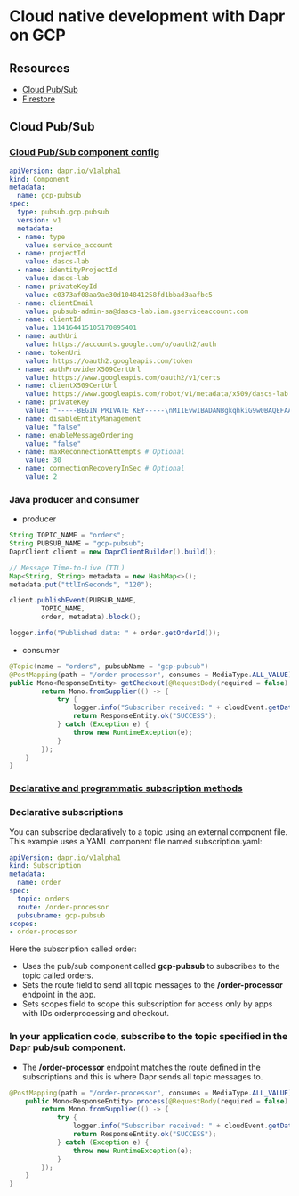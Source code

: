 # Cloud native development with Dapr on GCP

## Resources
- [Cloud Pub/Sub](https://docs.dapr.io/reference/components-reference/supported-pubsub/setup-gcp-pubsub/)
- [Firestore](https://docs.dapr.io/reference/components-reference/supported-state-stores/setup-firestore/)


## Cloud Pub/Sub

### [Cloud Pub/Sub component config](https://docs.dapr.io/reference/components-reference/supported-pubsub/setup-gcp-pubsub/)

```yaml
apiVersion: dapr.io/v1alpha1
kind: Component
metadata:
  name: gcp-pubsub
spec:
  type: pubsub.gcp.pubsub
  version: v1
  metadata:
  - name: type
    value: service_account
  - name: projectId
    value: dascs-lab
  - name: identityProjectId
    value: dascs-lab
  - name: privateKeyId
    value: c0373af08aa9ae30d104841258fd1bbad3aafbc5
  - name: clientEmail
    value: pubsub-admin-sa@dascs-lab.iam.gserviceaccount.com
  - name: clientId
    value: 114164415105170895401
  - name: authUri
    value: https://accounts.google.com/o/oauth2/auth
  - name: tokenUri
    value: https://oauth2.googleapis.com/token
  - name: authProviderX509CertUrl
    value: https://www.googleapis.com/oauth2/v1/certs
  - name: clientX509CertUrl
    value: https://www.googleapis.com/robot/v1/metadata/x509/dascs-lab.iam.gserviceaccount.com #replace PROJECT_NAME
  - name: privateKey
    value: "-----BEGIN PRIVATE KEY-----\nMIIEvwIBADANBgkqhkiG9w0BAQEFAASCBKkwggSlAgEAAoIBAQDEQh...su0xJw==\n-----END PRIVATE KEY-----\n"
  - name: disableEntityManagement
    value: "false"
  - name: enableMessageOrdering
    value: "false"
  - name: maxReconnectionAttempts # Optional
    value: 30
  - name: connectionRecoveryInSec # Optional
    value: 2
```

### Java producer and consumer
- producer

```java
String TOPIC_NAME = "orders";
String PUBSUB_NAME = "gcp-pubsub";
DaprClient client = new DaprClientBuilder().build();

// Message Time-to-Live (TTL)
Map<String, String> metadata = new HashMap<>();
metadata.put("ttlInSeconds", "120");

client.publishEvent(PUBSUB_NAME,
        TOPIC_NAME,
        order, metadata).block();

logger.info("Published data: " + order.getOrderId());
```

- consumer

```java
@Topic(name = "orders", pubsubName = "gcp-pubsub")
@PostMapping(path = "/order-processor", consumes = MediaType.ALL_VALUE)
public Mono<ResponseEntity> getCheckout(@RequestBody(required = false) CloudEvent<Order> cloudEvent) {
        return Mono.fromSupplier(() -> {
            try {
                logger.info("Subscriber received: " + cloudEvent.getData().getOrderId());
                return ResponseEntity.ok("SUCCESS");
            } catch (Exception e) {
                throw new RuntimeException(e);
            }
        });
    }
}
```

### [Declarative and programmatic subscription methods](https://docs.dapr.io/developing-applications/building-blocks/pubsub/subscription-methods/)

### Declarative subscriptions
You can subscribe declaratively to a topic using an external component file. This example uses a YAML component file named subscription.yaml:

```yaml
apiVersion: dapr.io/v1alpha1
kind: Subscription
metadata:
  name: order
spec:
  topic: orders
  route: /order-processor
  pubsubname: gcp-pubsub
scopes:
- order-processor
```

Here the subscription called order:

- Uses the pub/sub component called **gcp-pubsub** to subscribes to the topic called orders.
- Sets the route field to send all topic messages to the **/order-processor** endpoint in the app.
- Sets scopes field to scope this subscription for access only by apps with IDs orderprocessing and checkout.

### In your application code, subscribe to the topic specified in the Dapr pub/sub component.

- The **/order-processor** endpoint matches the route defined in the subscriptions and this is where Dapr sends all topic messages to.

```java
@PostMapping(path = "/order-processor", consumes = MediaType.ALL_VALUE)
    public Mono<ResponseEntity> process(@RequestBody(required = false) CloudEvent<Order> cloudEvent) {
        return Mono.fromSupplier(() -> {
            try {
                logger.info("Subscriber received: " + cloudEvent.getData().getOrderId());
                return ResponseEntity.ok("SUCCESS");
            } catch (Exception e) {
                throw new RuntimeException(e);
            }
        });
    }
}
```


